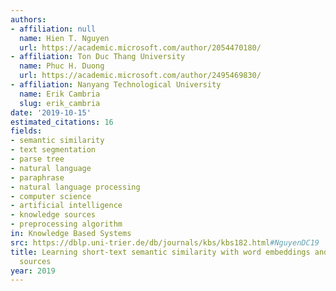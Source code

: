 ```yaml
---
authors:
- affiliation: null
  name: Hien T. Nguyen
  url: https://academic.microsoft.com/author/2054470180/
- affiliation: Ton Duc Thang University
  name: Phuc H. Duong
  url: https://academic.microsoft.com/author/2495469830/
- affiliation: Nanyang Technological University
  name: Erik Cambria
  slug: erik_cambria
date: '2019-10-15'
estimated_citations: 16
fields:
- semantic similarity
- text segmentation
- parse tree
- natural language
- paraphrase
- natural language processing
- computer science
- artificial intelligence
- knowledge sources
- preprocessing algorithm
in: Knowledge Based Systems
src: https://dblp.uni-trier.de/db/journals/kbs/kbs182.html#NguyenDC19
title: Learning short-text semantic similarity with word embeddings and external knowledge
  sources
year: 2019
---
```

